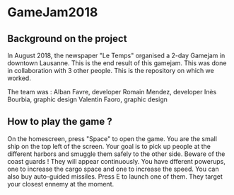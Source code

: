 # GameJam2018

## Background on the project
In August 2018, the newspaper "Le Temps" organised a 2-day Gamejam in downtown Lausanne. This is the end result of this gamejam. This was done in collaboration with 3 other people.
This is the repository on which we worked.

The team was :
Alban Favre, developer
Romain Mendez, developer
Inès Bourbia, graphic design
Valentin Faoro, graphic design

## How to play the game ?
On the homescreen, press "Space" to open the game. You are the small ship on the top left of the screen. Your goal is to pick up people at the different harbors and smuggle them safely to the other side. Beware of the coast guards ! They will appear continuously.
You have dfferent powerups, one to increase the cargo space and one to increase the speed. You can also buy auto-guided missiles. Press E to launch one of them. They target your closest ennemy at the moment.
